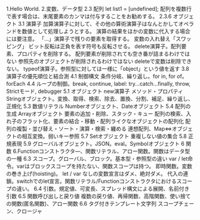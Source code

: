 1.Hello World.
2.変数、データ型
2.3 配列
let list1 = [undefined];
配列を複数行で表す場合は、末尾要素のカンマは付与することをお勧めする。
2.3.6 オブジェクト
3.1 演算子
加算演算子に対して、その他の算術演算子はなんとかしてオペランドを数値として処理しようとする。
演算の結果をほかの変数に代入する場合には要注意。
「...」演算子で残りの要素を取得する。
変数の入れ替え「スワッピング」
ビット反転は正負を表す符号も反転させる。
delete演算子。配列要素、プロパティを削除する。
配列要素が削除されても空き番が詰まるわけではない
参照先のオブジェクトが削除されるわけではない
deleteで変数は削除できない。
typeof演算子。参照型に対しては一様に「object」という値を返す
3.8 演算子の優先順位と結合測
4.1 制御構文
条件分岐、繰り返し。for in, for of。forEach
4.4 ループの制御。break, continue, label:
try...catch...finally, throw, Strictモード, debugger
5.1 オブジェクト new演算子
メソッド・プロパティ
Stringオブジェクト。変換、取得、検索、除去、置換、分割、補足、繰り返し、正規化
5.3 数値リテラル Numberオブジェクト、Dateオブジェクト
5.4 配列の生成 Arrayオブジェクト
要素の追加・削除、スタック・キュー
配列の検索、入れ子のフラット化、要素の結合・移動・配列ライクなオブジェクトの配列化
配列の複製・並び替え・ソート・演算・検索・纏める
連想配列、Map⇔オブジェクトの相互変換。弱いキー参照
5.7 Setオブジェクト 重複しない値の集合
5.8 正規表現
5.9 グローバルオブジェクト。JSON。eval。Symbolオブジェクト
6 関数
6.Functionコンストラクタ―、関数リテラル、アロー関数。関数はデータ型の一種
6.3 スコープ。グローバル、ブロック。基本型・参照型の違い
var / let命令。varはブロックスコープを持たない、関数スコープは持つ。
即時関数。変数の巻き上げ(hoisting)。
let / var なしの変数宣言はダメ、絶対ダメ。
代入の連鎖。switchでのlet宣言。関数リテラル/Functionコンストラクタにおけるスコープの違い。
6.4 引数。規定値、可変長、スプレッド構文による展開、名前付き引数
6.5 関数呼び出しと戻り値
複数の戻り値、再帰関数、高階関数、使い捨ての関数(匿名関数)、アロー関数
6.6 タグ付きテンプレート文字列
スコープチェーン、クロージャ